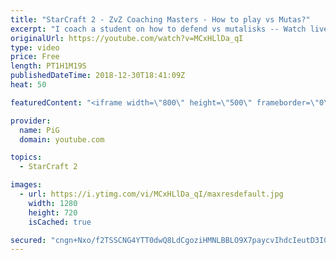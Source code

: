 ```yaml
---
title: "StarCraft 2 - ZvZ Coaching Masters - How to play vs Mutas?"
excerpt: "I coach a student on how to defend vs mutalisks -- Watch live at https://www.twitch.tv/x5_pig"
originalUrl: https://youtube.com/watch?v=MCxHLlDa_qI
type: video
price: Free
length: PT1H1M19S
publishedDateTime: 2018-12-30T18:41:09Z
heat: 50

featuredContent: "<iframe width=\"800\" height=\"500\" frameborder=\"0\" src=\"https://www.youtube.com/embed/MCxHLlDa_qI\" allow=\"accelerometer; autoplay; encrypted-media; gyroscope; picture-in-picture\" allowfullscreen></iframe>"

provider:
  name: PiG
  domain: youtube.com

topics:
  - StarCraft 2

images:
  - url: https://i.ytimg.com/vi/MCxHLlDa_qI/maxresdefault.jpg
    width: 1280
    height: 720
    isCached: true

secured: "cngn+Nxo/f2TSSCNG4YTT0dwQ8LdCgoziHMNLBBLO9X7paycvIhdcIeutD3IGHyaTjYZFzXHGPpaSH5U9ISfCyQTP9R/xa6kjL9AhrDrnBdvczaJA0YhFuTSdIHZh3OrSzN66uHwtdTy98LGjuAbnZiPimxmF2gvBkL8cx9nwx6PUSZ8qU8J4LTyZqiVHR/EGxv0UllTQ0ETRnrnBmFyc0jHL4TX8AsAUnFsI293hOZbfdEBd/hsHDnPaUlXavehCcFbSyXlAh2IPzbPS8cmzXMcI/ctb6aHUnBOK5e7a9P4OaR0uvPSVO4BudLCga61by4T5KfI8oickaAnw26WuET7MyroFGvhMNdCIWu0NwnHvNY4MDagrf5DdudWQXakcYlQrbsv1uAfsBY4GFgh2DYdsZXF2vnzcjq0N8uXoUg=;2iqZW+lU4pGj2H19EE/vBA=="
---
```


